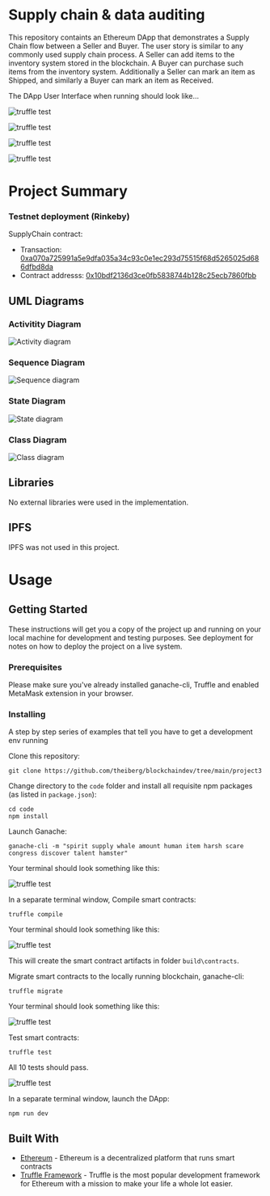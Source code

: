 

# Supply chain & data auditing

This repository containts an Ethereum DApp that demonstrates a Supply Chain flow between a Seller and Buyer. The user story is similar to any commonly used supply chain process. A Seller can add items to the inventory system stored in the blockchain. A Buyer can purchase such items from the inventory system. Additionally a Seller can mark an item as Shipped, and similarly a Buyer can mark an item as Received.

The DApp User Interface when running should look like...

![truffle test](images/ftc_product_overview.png)

![truffle test](images/ftc_farm_details.png)

![truffle test](images/ftc_product_details.png)

![truffle test](images/ftc_transaction_history.png)

# Project Summary

### Testnet deployment (Rinkeby)
SupplyChain contract:
* Transaction: [0xa070a725991a5e9dfa035a34c93c0e1ec293d75515f68d5265025d686dfbd8da](https://rinkeby.etherscan.io/tx/0xa070a725991a5e9dfa035a34c93c0e1ec293d75515f68d5265025d686dfbd8da)
* Contract addresss: [0x10bdf2136d3ce0fb5838744b128c25ecb7860fbb](https://rinkeby.etherscan.io/address/0x10bdf2136d3ce0fb5838744b128c25ecb7860fbb)

## UML Diagrams
### Activitity Diagram
![Activity diagram](images/uml/activity_diagram.png)

### Sequence Diagram
![Sequence diagram](images/uml/sequence_diagram.png)

### State Diagram
![State diagram](images/uml/state_diagram.png)

### Class Diagram
![Class diagram](images/uml/class_diagram.png)

## Libraries
No external libraries were used in the implementation.

## IPFS
IPFS was not used in this project.

# Usage

## Getting Started

These instructions will get you a copy of the project up and running on your local machine for development and testing purposes. See deployment for notes on how to deploy the project on a live system.

### Prerequisites

Please make sure you've already installed ganache-cli, Truffle and enabled MetaMask extension in your browser.

### Installing

A step by step series of examples that tell you have to get a development env running

Clone this repository:

```
git clone https://github.com/theiberg/blockchaindev/tree/main/project3
```

Change directory to the ```code``` folder and install all requisite npm packages (as listed in ```package.json```):

```
cd code
npm install
```

Launch Ganache:

```
ganache-cli -m "spirit supply whale amount human item harsh scare congress discover talent hamster"
```

Your terminal should look something like this:

![truffle test](images/ganache-cli.png)

In a separate terminal window, Compile smart contracts:

```
truffle compile
```

Your terminal should look something like this:

![truffle test](images/truffle_compile.png)

This will create the smart contract artifacts in folder ```build\contracts```.

Migrate smart contracts to the locally running blockchain, ganache-cli:

```
truffle migrate
```

Your terminal should look something like this:

![truffle test](images/truffle_migrate.png)

Test smart contracts:

```
truffle test
```

All 10 tests should pass.

![truffle test](images/truffle_test.png)

In a separate terminal window, launch the DApp:

```
npm run dev
```

## Built With

* [Ethereum](https://www.ethereum.org/) - Ethereum is a decentralized platform that runs smart contracts
* [Truffle Framework](http://truffleframework.com/) - Truffle is the most popular development framework for Ethereum with a mission to make your life a whole lot easier.

